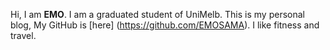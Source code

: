 Hi, I am **EMO**. I am a graduated student of UniMelb. This is my personal blog, My GitHub is [here] (https://github.com/EMOSAMA).
I like fitness and travel.
